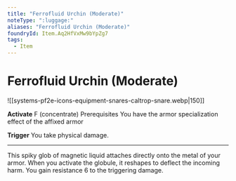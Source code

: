 ```yaml
---
title: "Ferrofluid Urchin (Moderate)"
noteType: ":luggage:"
aliases: "Ferrofluid Urchin (Moderate)"
foundryId: Item.Aq2HfVxMw9bYpZg7
tags:
  - Item
---
```


# Ferrofluid Urchin (Moderate)
![[systems-pf2e-icons-equipment-snares-caltrop-snare.webp|150]]

**Activate** F (concentrate) Prerequisites You have the armor specialization effect of the affixed armor

**Trigger** You take physical damage.

* * *

This spiky glob of magnetic liquid attaches directly onto the metal of your armor. When you activate the globule, it reshapes to deflect the incoming harm. You gain resistance 6 to the triggering damage.
